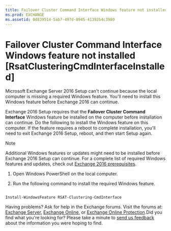 ```yaml
---
title: Failover Cluster Command Interface Windows feature not installed [RsatClusteringCmdInterfaceInstalled]
ms.prod: EXCHANGE
ms.assetid: 0d839514-5ab7-497d-8945-41392b4c3980
---
```



# Failover Cluster Command Interface Windows feature not installed [RsatClusteringCmdInterfaceInstalled]

Microsoft Exchange Server 2016 Setup can't continue because the local computer is missing a required Windows feature. You'll need to install this Windows feature before Exchange 2016 can continue.
  
    
    

Exchange 2016 Setup requires that the **Failover Cluster Command Interface** Windows feature be installed on the computer before installation can continue.
Do the following to install the Windows feature on this computer. If the feature requires a reboot to complete installation, you'll need to exit Exchange 2016 Setup, reboot, and then start Setup again.
  
    
    


> [!NOTE]
> Additional Windows features or updates might need to be installed before Exchange 2016 Setup can continue. For a complete list of required Windows features and updates, check out  [Exchange 2016 prerequisites](exchange-2016-prerequisites.md). 
  
    
    


1. Open Windows PowerShell on the local computer.
    
  
2. Run the following command to install the required Windows feature.
    
  ```
  
Install-WindowsFeature RSAT-Clustering-CmdInterface
  ```

Having problems? Ask for help in the Exchange forums. Visit the forums at:  [Exchange Server](https://go.microsoft.com/fwlink/p/?linkId=60612),  [Exchange Online](https://go.microsoft.com/fwlink/p/?linkId=267542), or  [Exchange Online Protection](https://go.microsoft.com/fwlink/p/?linkId=285351).Did you find what you're looking for? Please take a minute to  [send us feedback](mailto:ExchangeHelpFeedback@microsoft.com&amp;subject=Exchange%202016%20help%20feedback&amp;Body=Thanks%20for%20taking%20the%20time%20to%20send%20us%20feedback!%20We%20strive%20to%20respond%20to%20every%20message%20we%20receive,%20even%20though%20it%20might%20take%20us%20a%20while.%20Let%20us%20know%20what%20you%20think%20about%20Exchange%20content:%20What%20are%20we%20doing%20right%3F%20How%20can%20we%20make%20help%20better%3F%0APlease%20note%20that%20we're%20unable%20to%20respond%20to%20requests%20for%20support%20submitted%20via%20this%20email%20address.%20If%20you%20need%20help,%20please%20contact%20Exchange%20Server%20support%20at%20http://go.microsoft.com/fwlink/p/%3FLinkId=402506.%0AThanks!%0AThe%20Exchange%20Server%20Content%20Publishing%20team) about the information you were hoping to find.
